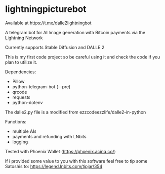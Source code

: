 # lightningpicturebot

Available at https://t.me/dalle2lightningbot

A telegram bot for AI Image generation with Bitcoin payments via the Lightning Network

Currently supports Stable Diffusion and DALLE 2

This is my first code project so be careful using it and check the code if you plan to utilize it.

Dependencies:
* Pillow
* python-telegram-bot (--pre)
* qrcode
* requests
* python-dotenv

The dalle2.py file is a modified from ezzcodeezzlife/dalle2-in-python

Functions:
* multiple AIs
* payments and refunding with LNbits
* logging

Tested with Phoenix Wallet (https://phoenix.acinq.co/)

If i provided some value to you with this software feel free to tip some Satoshis to: https://legend.lnbits.com/tipjar/354

